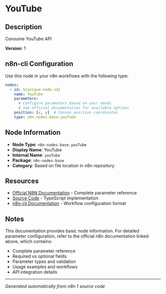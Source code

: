 # YouTube

## Description

Consume YouTube API

**Version**: 1

## n8n-cli Configuration

Use this node in your n8n workflows with the following type:

```yaml
nodes:
  - id: ${unique-node-id}
    name: YouTube
    parameters:
      # Configure parameters based on your needs
      # See official documentation for available options
    position: [x, y]  # Canvas position coordinates
    type: n8n-nodes-base.youTube
```

## Node Information

- **Node Type**: `n8n-nodes-base.youTube`
- **Display Name**: YouTube
- **Internal Name**: `youTube`
- **Package**: `n8n-nodes-base`
- **Category**: Based on file location in n8n repository

## Resources

- [Official N8N Documentation](https://docs.n8n.io/integrations/builtin/app-nodes/n8n-nodes-base.youtube/) - Complete parameter reference
- [Source Code](https://github.com/n8n-io/n8n/blob/master/packages/nodes-base/nodes/Google/YouTube/YouTube.node.ts) - TypeScript implementation
- [n8n-cli Documentation](https://github.com/edenreich/n8n-cli) - Workflow configuration format

## Notes

This documentation provides basic node information. For detailed parameter configuration, 
refer to the official n8n documentation linked above, which contains:

- Complete parameter reference
- Required vs optional fields
- Parameter types and validation
- Usage examples and workflows
- API integration details

---
*Generated automatically from n8n 1 source code*
